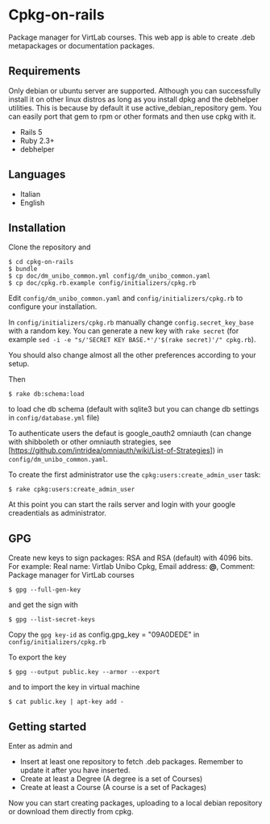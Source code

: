Cpkg-on-rails
=============

Package manager for VirtLab courses.
This web app is able to create .deb metapackages or documentation packages.

## Requirements

Only debian or ubuntu server are supported. Although you can successfully
install it on other linux distros as long as you install dpkg and the debhelper utilities. This is because by default it use active_debian_repository gem. You can easily port that gem to rpm or other formats and then use cpkg with it.


*  Rails 5
*  Ruby 2.3+
*  debhelper

## Languages 

*  Italian
*  English

## Installation

Clone the repository and 

    $ cd cpkg-on-rails
    $ bundle
    $ cp doc/dm_unibo_common.yml config/dm_unibo_common.yaml
    $ cp doc/cpkg.rb.example config/initializers/cpkg.rb

Edit `config/dm_unibo_common.yaml` and `config/initializers/cpkg.rb` 
to configure your installation. 

In `config/initializers/cpkg.rb` manually change `config.secret_key_base` with a random key. 
You can generate a new key with `rake secret` (for example `sed -i -e "s/'SECRET KEY BASE.*'/'$(rake secret)'/" cpkg.rb`).

You should also change almost all the other preferences according to your setup.

   Then

    $ rake db:schema:load

to load che db schema (default with sqlite3 but you can change db
settings in `config/database.yml` file)

To authenticate users the defaut is google_oauth2 omniauth 
(can change with shibboleth or other omniauth strategies, see 
[https://github.com/intridea/omniauth/wiki/List-of-Strategies]) 
in `config/dm_unibo_common.yaml`.

To create the first administrator use the `cpkg:users:create_admin_user` task:

    $ rake cpkg:users:create_admin_user

At this point you can start the rails server and login with your 
google creadentials as administrator.

## GPG

Create new keys to sign packages: RSA and RSA (default) with 4096 bits. For example: Real name: Virtlab Unibo Cpkg, Email address: ****@****, Comment: Package manager for VirtLab courses

    $ gpg --full-gen-key 

and get the sign with 

    $ gpg --list-secret-keys

Copy  the `gpg key-id` as config.gpg_key = "09A0DEDE" in `config/initializers/cpkg.rb`

To export the key 

    $ gpg --output public.key --armor --export 

and to import the key in virtual machine

    $ cat public.key | apt-key add -


## Getting started

Enter as admin and

*  Insert at least one repository to fetch .deb packages. Remember to
   update it after you have inserted.
*  Create at least a Degree (A degree is a set of Courses)
*  Create at least a Course (A course is a set of Packages)

Now you can start creating packages, uploading to a local debian repository or
download them directly from cpkg.

